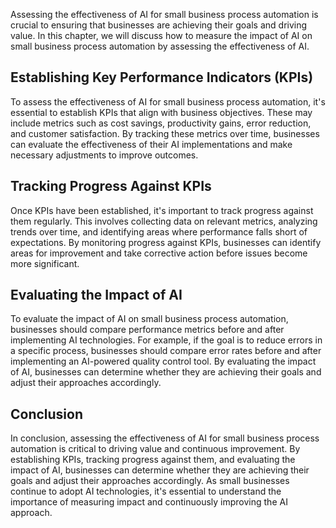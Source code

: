 

Assessing the effectiveness of AI for small business process automation is crucial to ensuring that businesses are achieving their goals and driving value. In this chapter, we will discuss how to measure the impact of AI on small business process automation by assessing the effectiveness of AI.

Establishing Key Performance Indicators (KPIs)
----------------------------------------------

To assess the effectiveness of AI for small business process automation, it's essential to establish KPIs that align with business objectives. These may include metrics such as cost savings, productivity gains, error reduction, and customer satisfaction. By tracking these metrics over time, businesses can evaluate the effectiveness of their AI implementations and make necessary adjustments to improve outcomes.

Tracking Progress Against KPIs
------------------------------

Once KPIs have been established, it's important to track progress against them regularly. This involves collecting data on relevant metrics, analyzing trends over time, and identifying areas where performance falls short of expectations. By monitoring progress against KPIs, businesses can identify areas for improvement and take corrective action before issues become more significant.

Evaluating the Impact of AI
---------------------------

To evaluate the impact of AI on small business process automation, businesses should compare performance metrics before and after implementing AI technologies. For example, if the goal is to reduce errors in a specific process, businesses should compare error rates before and after implementing an AI-powered quality control tool. By evaluating the impact of AI, businesses can determine whether they are achieving their goals and adjust their approaches accordingly.

Conclusion
----------

In conclusion, assessing the effectiveness of AI for small business process automation is critical to driving value and continuous improvement. By establishing KPIs, tracking progress against them, and evaluating the impact of AI, businesses can determine whether they are achieving their goals and adjust their approaches accordingly. As small businesses continue to adopt AI technologies, it's essential to understand the importance of measuring impact and continuously improving the AI approach.
